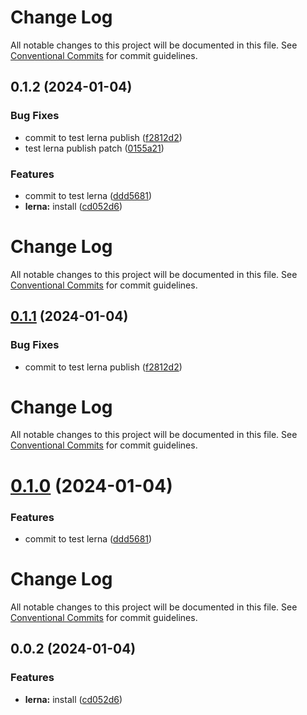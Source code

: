 # Change Log

All notable changes to this project will be documented in this file. See
[Conventional Commits](https://conventionalcommits.org) for commit guidelines.

## 0.1.2 (2024-01-04)

### Bug Fixes

- commit to test lerna publish
  ([f2812d2](https://github.com/eduard-aminov/ng-tools/commit/f2812d209f7896d6d4ccd072a0c9e86756201a2b))
- test lerna publish patch
  ([0155a21](https://github.com/eduard-aminov/ng-tools/commit/0155a216bda5f0c5bb46e53402daed420b868340))

### Features

- commit to test lerna
  ([ddd5681](https://github.com/eduard-aminov/ng-tools/commit/ddd5681bed4342a23e020afa982ecccd7999e048))
- **lerna:** install
  ([cd052d6](https://github.com/eduard-aminov/ng-tools/commit/cd052d6c1772286f983a6b4d073bfda1995c3627))

# Change Log

All notable changes to this project will be documented in this file. See
[Conventional Commits](https://conventionalcommits.org) for commit guidelines.

## [0.1.1](https://github.com/eduard-aminov/ng-tools/compare/@ng-tools/web-apis@0.1.0...@ng-tools/web-apis@0.1.1) (2024-01-04)

### Bug Fixes

- commit to test lerna publish
  ([f2812d2](https://github.com/eduard-aminov/ng-tools/commit/f2812d209f7896d6d4ccd072a0c9e86756201a2b))

# Change Log

All notable changes to this project will be documented in this file. See
[Conventional Commits](https://conventionalcommits.org) for commit guidelines.

# [0.1.0](https://github.com/eduard-aminov/ng-tools/compare/@ng-tools/web-apis@0.0.2...@ng-tools/web-apis@0.1.0) (2024-01-04)

### Features

- commit to test lerna
  ([ddd5681](https://github.com/eduard-aminov/ng-tools/commit/ddd5681bed4342a23e020afa982ecccd7999e048))

# Change Log

All notable changes to this project will be documented in this file. See
[Conventional Commits](https://conventionalcommits.org) for commit guidelines.

## 0.0.2 (2024-01-04)

### Features

- **lerna:** install
  ([cd052d6](https://github.com/eduard-aminov/ng-tools/commit/cd052d6c1772286f983a6b4d073bfda1995c3627))
